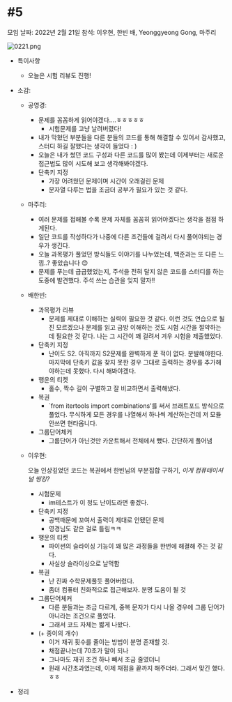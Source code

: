 # #5

모임 날짜: 2022년 2월 21일
참석: 이우현, 한빈 배, Yeonggyeong Gong, 마주리

![0221.png](#5%20caaeb/0221.png)

- 특이사항
    - 오늘은 시험 리뷰도 진행!
- 소감:
    - 공영경:
        - 문제를 꼼꼼하게 읽어야겠다....ㅎㅎㅎㅎㅎ
            - 시험문제를 고냥 날려버렸다!
        - 내가 막혔던 부분들을 다른 분들의 코드를 통해 해결할 수 있어서 감사했고, 스터디 하길 잘했다는 생각이 들었다 : )
        - 오늘은 내가 썼던 코드 구성과 다른 코드를 많이 봤는데 이제부터는 새로운 접근법도 많이 시도해 보고 생각해봐야겠다.
        - 단축키 지정
            - 가장 어려웠던 문제이며 시간이 오래걸린 문제
            - 문자열 다루는 법을 조금더 공부가 필요가 있는 것 같다.
        
    - 마주리:
        - 여러 문제를 접해볼 수록 문제 자체를 꼼꼼히 읽어야겠다는 생각을 점점 하게된다.
        - 일단 코드를 작성하다가 나중에 다른 조건들에 걸려서 다시 풀어야되는 경우가 생긴다.
        - 오늘 과목평가 풀었던 방식들도 이야기를 나누었는데, 백준과는 또 다른 느낌..? 좋았습니다 😊
        - 문제를 푸는데 급급했었는지, 주석을 전혀 달지 않은 코드를 스터디를 하는 도중에 발견했다. 주석 쓰는 습관을 잊지 말자!!
        
    - 배한빈:
        - 과목평가 리뷰
            - 문제를 제대로 이해하는 실력이 필요한 것 같다. 이런 것도 연습으로 될 진 모르겠으나 문제를 읽고 금방 이해하는 것도 시험 시간을 절약하는데 필요한 것 같다. 나는 그 시간이 꽤 걸려서 겨우 시험을 제출했었다.
        - 단축키 지정
            - 난이도 S2. 아직까지 S2문제를 완벽하게 푼 적이 없다. 분발해야한다. 마지막에 단축키 값을 찾지 못한 경우 그대로 출력하는 경우를 추가해야하는데 못했다. 다시 해봐야겠다.
        - 행운의 티켓
            - 홀수, 짝수 길이 구별하고 잘 비교하면서 출력해냈다.
        - 복권
            - `from itertools import combinations'를 써서 브래트포드 방식으로 풀었다. 무식하게 모든 경우를 나열해서 하나씩 계산하는건데 저 모듈 안쓰면 현타옵니다.
        - 그룹단어체커
            - 그룹단어가 아닌것만 카운트해서 전체에서 뺐다. 간단하게 풀어냄
    
    - 이우현:
      
        오늘 인상깊었던 코드는 복권에서 한빈님의 부분집합 구하기, *이게 컴퓨테이셔널 띵킹?*
        
        - 시험문제
            - im테스트가 이 정도 난이도라면 좋겠다.
        - 단축키 지정
            - 공백때문에 꼬여서 출력이 제대로 안됐던 문제
            - 영경님도 같은 걸로 틀림ㅋㅋ
        - 행운의 티켓
            - 파이썬의 슬라이싱 기능이 꽤 많은 과정들을 한번에 해결해 주는 것 같다.
            - 사실상 슬라이싱으로 날먹함
        - 복권
            - 난 진짜 수학문제풀듯 풀어버렸다.
            - 좀더 컴퓨터 친화적으로 접근해보자. 분명 도움이 될 것
        - 그룹단어체커
            - 다른 분들과는 조금 다르게, 중복 문자가 다시 나올 경우에 그룹 단어가 아니라는 조건으로 풀었다.
            - 그래서 코드 자체는 짧게 나왔다.
        - (+ 종이의 개수)
            - 이거 재귀 횟수를 줄이는 방법이 분명 존재할 것.
            - 채점끝나는데 70초가 말이 되나
            - 그나마도 재귀 조건 하나 빼서 조금 줄였더니
            - 원래 시간초과였는데, 이제 채점을 끝까지 해주더라. 그래서 맞긴 했다. ㅎㅎ
        
         
    
- 정리